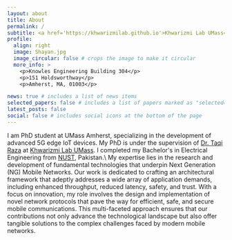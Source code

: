 ```yaml
---
layout: about
title: About
permalink: /
subtitle: <a href='https://khwarizmilab.github.io'>Khwarizmi Lab UMass</a>
profile:
  align: right
  image: Shayan.jpg
  image_circular: false # crops the image to make it circular
  more_info: >
    <p>Knowles Engineering Building 304</p>
    <p>151 Holdsworthway</p>
    <p>Amherst, MA, 01003</p>

news: true # includes a list of news items
selected_papers: false # includes a list of papers marked as "selected={true}"
latest_posts: false
social: false # includes social icons at the bottom of the page
---
```


I am PhD student at UMass Amherst, specializing in the development of advanced 5G edge IoT devices. My PhD is under the supervision of [Dr. Taqi Raza](https://takiraza.github.io/) at [Khwarizmi Lab UMass](https://khwarizmilab.github.io/). I completed my Bachelor's in Electrical Engineering from [NUST](https://nust.edu.pk/), Pakistan.\ My expertise lies in the research and development of fundamental technologies that underpin Next Generation (NG) Mobile Networks. Our work is dedicated to crafting an architectural framework that adeptly addresses a wide array of application demands, including enhanced throughput, reduced latency, safety, and trust. With a focus on innovation, my role involves the design and implementation of novel network protocols that pave the way for efficient, safe, and secure mobile communications. This multi-faceted approach ensures that our contributions not only advance the technological landscape but also offer tangible solutions to the complex challenges faced by modern mobile networks.
